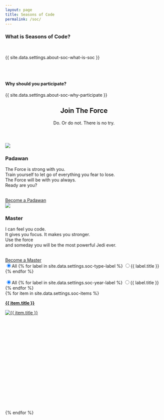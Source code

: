 ```yaml
---
layout: page
title: Seasons of Code
permalink: /soc/
---
```


<!-- about-soc -->
<section class="section">
  <div class="container-fluid">
    <div class="row">
      <div class="col-lg-10 mx-auto text-center">
        <h3> What is Seasons of Code? </h3>
        <br>
        <p class="font-secondary paragraph-lg text-dark">{{ site.data.settings.about-soc-what-is-soc }}</p>
        <br>
        <br>
        <h4>  Why should you participate? </h4>
        <p class="font-secondary paragraph-lg text-dark">{{ site.data.settings.about-soc-why-participate }}</p>
      </div>
    </div>
  </div>
</section>
<!-- /about-soc -->

<!-- join the force (from old website) -->
<section id="one" class="wrapper bg-primary">
  <header class="major_soc p-2">
    <h2 class="text-white">Join The Force</h2>
    <p class="text-white">Do. Or do not. There is no try.</p>
  </header>
  <div class="container p-3">
    <div class="row">
      <div class="col-md-6 col-sm-12 text-center p-3">
        <section>
          <img class="icon major_soc " src="{{ site.baseurl }}/svg/light-siber-one.svg" />
          <h3 class="text-white">Padawan</h3>
          <p class="text-white">The Force is strong with you. <br> Train yourself to let go of everything you fear to lose. <br> The Force will be with you always.<br> Ready are you?</p><br />
          <a target="_blank" type="button" href="https://forms.gle/6hSaLUSB8Gfeogw7A" class="btn btn-info ">Become a Padawan</a>
        </section>  
      </div>
      <div class="col-md-6 col-sm-12 text-center p-3">
        <section>
          <img class="icon major_soc" src="{{ site.baseurl }}/svg/light-siber.svg" />
          <h3 class="text-white">Master</h3>
          <p class="text-white">I can feel you code. <br> It gives you focus. It makes you stronger. <br> Use the force <br> and someday you will be the most powerful Jedi ever.</p><br />
          <a target="_blank" type="button" href="https://goo.gl/forms/1WXW4oSDwlCHD4313" class="btn btn-info">Become a Master</a>
        </section>
      </div>
    </div>
  </div>
</section>
<!-- /join the force (from old website) --  >


<!-- soc -->
<section class="section">
  <div class="container">
    <div class="row mb-5">
      <div class="col-12">
        <div class="btn-group btn-group-toggle justify-content-center d-flex scroll"  data-toggle="buttons">
          <label class="btn btn-sm btn-primary active">
            <input type="radio" name="shuffle-filter" value="all" checked="checked" />All
          </label>
          {% for label in site.data.settings.soc-type-label %}
          <label class="btn btn-sm btn-primary">
            <input type="radio" name="shuffle-filter" value="{{ label.type }}" />{{ label.title }}
          </label>
          {% endfor %}
        </div>
        <br>
        <div class="btn-group btn-group-toggle justify-content-center d-flex scroll"  data-toggle="buttons">
          <label class="btn btn-sm btn-primary active">
            <input type="radio" name="shuffle-filter1" value="all" checked="checked" />All
          </label>
          {% for label in site.data.settings.soc-year-label %}
          <label class="btn btn-sm btn-primary">
            <input type="radio" name="shuffle-filter1" value="{{ label.type }}" />{{ label.title }}
          </label>
          {% endfor %}
        </div>
      </div>
    </div>
    <div class="row row-eq-height shuffle-wrapper">
      {% for item in site.data.settings.soc-items %}
      <div class="col-lg-4 col-6 mb-4 shuffle-item" data-groups="[{% for soc in item.soc-type %}{% if forloop.first == true %}{% else %},{% endif %}&quot;{{ soc.type }}&quot;{% endfor %}]">
        <div class="rounded hover-wrapper border pr-3 pl-3 pt-3 pb-3" href="{{ item.url }}" style = "height:350px">
          <a href = "{{item.url}}">
          <span class="rounded"> <p class="lead text-center" ><strong>{{ item.title }}</strong></p> <img src="{{ site.baseurl }}/{{ item.image_small }}" alt="{{ item.title }}" class="img-fluid  w-100 d-block mt-5 h-75"></span>
          <div class="hover-overlay">
          </div>
          </a>
        </div>
      </div>
      {% endfor %}
    </div>
  </div>
</section>
<!-- /soc -->
